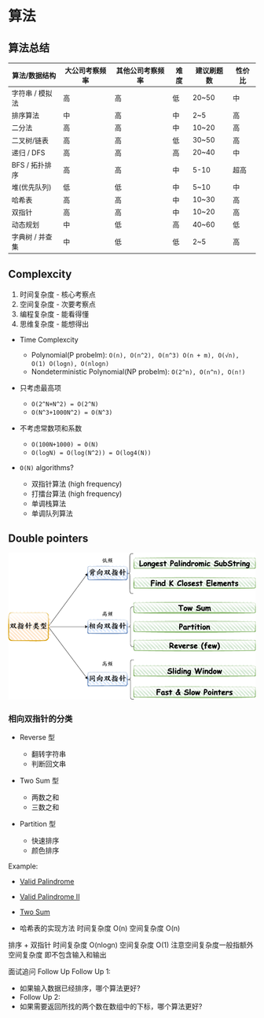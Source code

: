 # 算法


## 算法总结
| 算法/数据结构    | 大公司考察频率 | 其他公司考察频率 | 难度  | 建议刷题数 | 性价比 |
|------------|---------|----------|-----|-------|-----|
| 字符串 / 模拟法  | 高       | 高        | 低   | 20~50 | 中   |
| 排序算法       | 中       | 高        | 中   | 2~5   | 高   |
| 二分法        | 高       | 高        | 中   | 10~20 | 高   |
| 二叉树/链表     | 高       | 高        | 低   | 30~50 | 高   |
| 递归 / DFS   | 高       | 高        | 高   | 20~40 | 中   |
| BFS / 拓扑排序 | 高       | 高        | 中   | 5-10  | 超高  |
| 堆(优先队列)    | 低       | 低        | 中   | 5~10  | 中   |
| 哈希表        | 高       | 高        | 中   | 10~30 | 高   |
| 双指针        | 高       | 高        | 中   | 10~20 | 高   |
| 动态规划       | 中       | 低        | 高   | 40~60 | 低   |
| 字典树 / 并查集  | 中       | 低        | 低   | 2~5   | 高   |


## Complexcity
1. 时间复杂度 - 核心考察点 
2. 空间复杂度 - 次要考察点 
3. 编程复杂度 - 能看得懂 
4. 思维复杂度 - 能想得出

* Time Complexcity
  * Polynomial(P probelm): `O(n), O(n^2), O(n^3) O(n + m), O(√n), O(1) O(logn), O(nlogn)`
  * Nondeterministic Polynomial(NP probelm): `O(2^n), O(n^n), O(n!)`

* 只考虑最高项 
  * `O(2^N+N^2) = O(2^N)`
  * `O(N^3+1000N^2) = O(N^3)`

* 不考虑常数项和系数 
  * `O(100N+1000) = O(N)` 
  * `O(logN) = O(log(N^2)) = O(log4(N))`


* `O(N)` algorithms? 
  * 双指针算法 (high frequency)
  * 打擂台算法 (high frequency)
  * 单调栈算法
  * 单调队列算法 



## Double pointers

![Alt text](images/double-pointers.png?raw=true "Double Pointers")


### 相向双指针的分类 
* Reverse 型
  * 翻转字符串 
  * 判断回文串
  
* Two Sum 型 
  * 两数之和
  * 三数之和 

* Partition 型
  * 快速排序 
  * 颜色排序

Example:  
* [Valid Palindrome](/src/main/java/com/leetcode/doublepointers/E125ValidatePalindrome.java)
* [Valid Palindrome II](/src/main/java/com/leetcode/doublepointers/E680ValidPalindromeII)
* [Two Sum](/src/main/java/com/leetcode/doublepointers/E001TwoSum)


* 哈希表的实现方法 
时间复杂度 O(n) 
空间复杂度 O(n)


排序 + 双指针 
时间复杂度 O(nlogn) 
空间复杂度 O(1) 
注意空间复杂度一般指额外空间复杂度 即不包含输入和输出

面试追问 Follow Up
Follow Up 1:
- 如果输入数据已经排序，哪个算法更好? 
- Follow Up 2:
- 如果需要返回所找的两个数在数组中的下标，哪个算法更好?
 
 